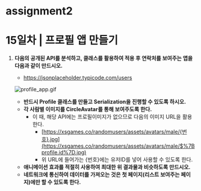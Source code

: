 # assignment2

# 15일차 | 프로필 앱 만들기

1. **다음의 공개된 API를 분석하고, 클래스를 활용하여 적용 후 
연락처를 보여주는 앱을 다음과 같이 만드시오.**
    - https://jsonplaceholder.typicode.com/users
    
    ![profile_app.gif](/profile_app.gif)
    
    - **반드시 Profile 클래스를 만들고 Serialization을 진행할 수 있도록 하시오.**
    - **각 사람별 이미지를 CircleAvatar를 통해 보여주도록 한다.**
        - 이 때, 해당 API에는 프로필이미지가 없으므로 다음의 이미지 URL을 활용한다.
            - [https://xsgames.co/randomusers/assets/avatars/male/{번호}.jpg](https://xsgames.co/randomusers/assets/avatars/male/$%7Bprofile.id%7D.jpg)
            - 위 URL에 들어가는 {번호}에는 유저ID를 넣어 사용할 수 있도록 한다.
    - **애니메이션 효과를 적절히 사용하여 최대한 위 결과물과 비슷하도록 만드시오.**
    - **네트워크에 통신하여 데이터를 가져오는 것은 첫 페이지(리스트 보여주는 페이지)에만 할 수 있도록 한다.**